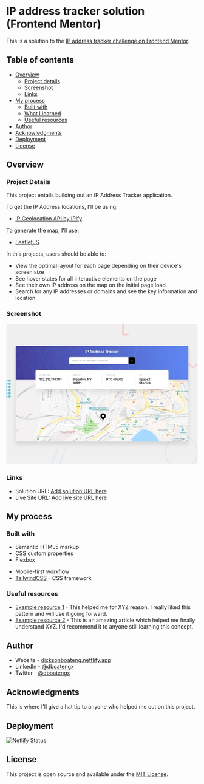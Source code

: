 # IP address tracker solution (Frontend Mentor)

This is a solution to the [IP address tracker challenge on Frontend Mentor](https://www.frontendmentor.io/challenges/ip-address-tracker-I8-0yYAH0).

## Table of contents

- [Overview](#overview)
  - [Project details](#project-details)
  - [Screenshot](#screenshot)
  - [Links](#links)
- [My process](#my-process)
  - [Built with](#built-with)
  - [What I learned](#what-i-learned)
  <!-- - [Continued development](#continued-development) -->
  - [Useful resources](#useful-resources)
- [Author](#author)
- [Acknowledgments](#acknowledgments)
- [Deployment](#deployment)
- [License](#license)

## Overview

### Project Details

This project entails building out an IP Address Tracker application.

To get the IP Address locations, I'll be using:

- [IP Geolocation API by IPify](https://geo.ipify.org/).

To generate the map, I'll use:

- [LeafletJS](https://leafletjs.com://leafletjs.com/).

In this projects, users should be able to:

- View the optimal layout for each page depending on their device's screen size
- See hover states for all interactive elements on the page
- See their own IP address on the map on the initial page load
- Search for any IP addresses or domains and see the key information and location

### Screenshot

![](./design/desktop-preview.jpg)

### Links

- Solution URL: [Add solution URL here](https://your-solution-url.com)
- Live Site URL: [Add live site URL here](https://your-live-site-url.com)

## My process

### Built with

- Semantic HTML5 markup
- CSS custom properties
- Flexbox
<!-- - CSS Grid -->
- Mobile-first workflow
- [TailwindCSS](https://tailwindcss.com/) - CSS framework
<!-- - [Next.js](https://nextjs.org/) - React framework
- [Styled Components](https://styled-components.com/) - For styles -->

<!-- ### What I learned

I'll use this section to recap over some of the major learnings while working through this project. Writing these out and providing code samples of areas you want to highlight is a great way to reinforce your own knowledge.

To see how you can add code snippets, see below:

```html
<h1>Some HTML code I'm proud of</h1>
```

```css
.proud-of-this-css {
  color: papayawhip;
}
```

```js
const proudOfThisFunc = () => {
  console.log("🎉");
};
``` -->

<!-- If you want more help with writing markdown, we'd recommend checking out [The Markdown Guide](https://www.markdownguide.org/) to learn more. -->

<!-- ### Continued development

Use this section to outline areas that you want to continue focusing on in future projects. These could be concepts you're still not completely comfortable with or techniques you found useful that you want to refine and perfect.

**Note: Delete this note and the content within this section and replace with your own plans for continued development.** -->

### Useful resources

- [Example resource 1](https://www.example.com) - This helped me for XYZ reason. I really liked this pattern and will use it going forward.
- [Example resource 2](https://www.example.com) - This is an amazing article which helped me finally understand XYZ. I'd recommend it to anyone still learning this concept.

<!-- **Note: Delete this note and replace the list above with resources that helped you during the challenge. These could come in handy for anyone viewing your solution or for yourself when you look back on this project in the future.** -->

## Author

- Website - [dicksonboateng.netflify.app](https://dicksonboateng.netlify.app)
- LinkedIn - [@dboatengx](https://www.linkedin.com/dboatengx)
- Twitter - [@dboatengx](https://www.twitter.com/dboatengx)

## Acknowledgments

This is where I'll give a hat tip to anyone who helped me out on this project.

<!-- Perhaps you worked in a team or got some inspiration from someone else's solution. This is the perfect place to give them some credit. -->

## Deployment
[![Netlify Status](https://api.netlify.com/api/v1/badges/a9e6156c-ca5a-4006-9ad2-5bc037bac7ff/deploy-status)](https://app.netlify.com/sites/moonlit-banoffee-ced34a/deploys)

## License

This project is open source and available under the [MIT License](LICENSE.md).


